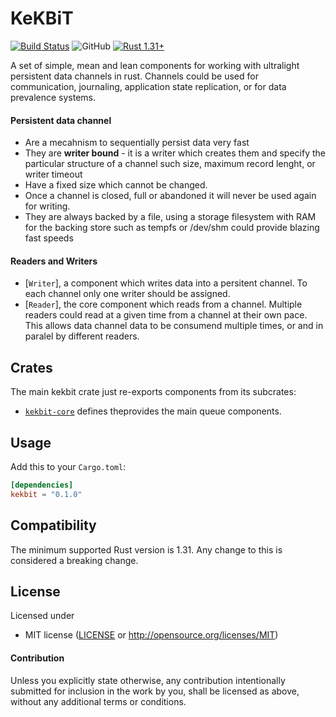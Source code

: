 # KeKBiT
[![Build Status](https://travis-ci.org/motoras/kekbit.svg?branch=master)](https://travis-ci.org/motoras/kekbit)
![GitHub](https://img.shields.io/github/license/motoras/kekbit?style=flat-square)
[![Rust 1.31+](https://img.shields.io/badge/rust-1.31+-informational.svg)](
https://www.rust-lang.org)


A set of simple, mean and lean components for working with ultralight persistent data channels in rust. Channels could be used for communication, journaling, application state replication, or for data prevalence systems.

#### Persistent data channel
* Are a mecahnism to sequentially persist data very fast
* They are **writer bound** - it is a writer which creates them and specify the particular structure of a channel such size, maximum record lenght, or writer timeout
* Have a fixed size which cannot be changed. 
* Once a channel is closed, full or abandoned it will never be used again for writing. 
* They are always backed by a file, using a storage filesystem with RAM for the backing store such as tempfs or /dev/shm could provide blazing fast speeds

#### Readers and  Writers

* [`Writer`], a component which writes data into a persitent channel. To each channel only one writer should be assigned. 
* [`Reader`], the core component which reads from a channel. Multiple readers could read at a given time from a channel at their own pace. This allows data channel data to be consumend multiple times, or and in paralel by different  readers.


## Crates
The main kekbit crate just re-exports components from its subcrates:
* [`kekbit-core`](kekbit-core) defines theprovides the main queue components. 

## Usage

Add this to your `Cargo.toml`:

```toml
[dependencies]
kekbit = "0.1.0"
```

## Compatibility

The minimum supported Rust version is 1.31. Any change to this is considered a breaking change.

## License

Licensed under 

 * MIT license ([LICENSE](LICENSE) or http://opensource.org/licenses/MIT)


#### Contribution

Unless you explicitly state otherwise, any contribution intentionally submitted
for inclusion in the work by you, shall be licensed as above, without any additional terms or conditions.

